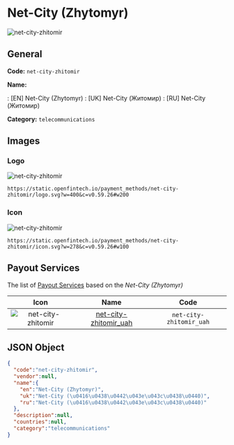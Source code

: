 
# Net-City (Zhytomyr) 
![net-city-zhitomir](https://static.openfintech.io/payment_methods/net-city-zhitomir/logo.svg?w=400&c=v0.59.26#w200)  

## General 
**Code:** `net-city-zhitomir` 
 
**Name:** 
 
:	[EN] Net-City (Zhytomyr) 
:	[UK] Net-City (Житомир) 
:	[RU] Net-City (Житомир) 
 
**Category:** `telecommunications` 
 

## Images 

### Logo 
![net-city-zhitomir](https://static.openfintech.io/payment_methods/net-city-zhitomir/logo.svg?w=400&c=v0.59.26#w200)  

```
https://static.openfintech.io/payment_methods/net-city-zhitomir/logo.svg?w=400&c=v0.59.26#w200
```  

### Icon 
![net-city-zhitomir](https://static.openfintech.io/payment_methods/net-city-zhitomir/icon.svg?w=278&c=v0.59.26#w100)  

```
https://static.openfintech.io/payment_methods/net-city-zhitomir/icon.svg?w=278&c=v0.59.26#w100
```  

## Payout Services 
 
The list of [Payout Services](/payout-services/) based on the _Net-City (Zhytomyr)_ 

|Icon|Name|Code| 
|:---:|:---:|:---:| 
|![net-city-zhitomir](https://static.openfintech.io/payout_methods/net-city-zhitomir/icon.png?w=278&c=v0.59.26#w40) |[net-city-zhitomir_uah](/payout-services/net-city-zhitomir_uah/)|`net-city-zhitomir_uah`| 
 

## JSON Object 

```json
{
  "code":"net-city-zhitomir",
  "vendor":null,
  "name":{
    "en":"Net-City (Zhytomyr)",
    "uk":"Net-City (\u0416\u0438\u0442\u043e\u043c\u0438\u0440)",
    "ru":"Net-City (\u0416\u0438\u0442\u043e\u043c\u0438\u0440)"
  },
  "description":null,
  "countries":null,
  "category":"telecommunications"
}
```  
